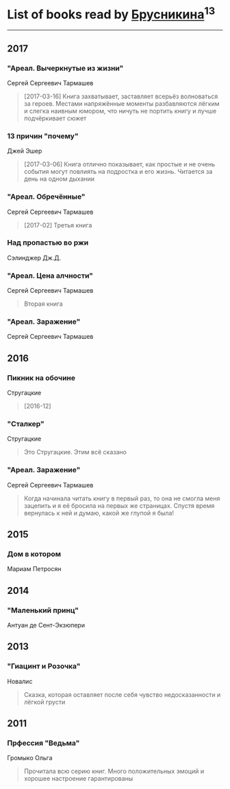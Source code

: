 # List of books read by [Брусникина](http://vk.com/id374307269)<sup>13</sup>
---

## 2017

### "Ареал. Вычеркнутые из жизни"
Сергей Сергеевич Тармашев
> [2017-03-16] Книга захватывает, заставляет всерьёз волноваться за героев. Местами напряжённые моменты разбавляются лёгким и слегка наивным юмором, что ничуть не портить книгу и лучше подчёркивает сюжет


### 13 причин "почему"
Джей Эшер
> [2017-03-06] Книга отлично показывает, как простые и не очень события могут повлиять на подростка и его жизнь. Читается за день на одном дыхании


### "Ареал. Обречённые"
Сергей Сергеевич Тармашев
> [2017-02] Третья книга


### Над пропастью во ржи
Сэлинджер Дж.Д.


### "Ареал. Цена алчности"
Сергей Сергеевич Тармашев
> Вторая книга


### "Ареал. Заражение"
Сергей Сергеевич Тармашев



## 2016

### Пикник на обочине
Стругацкие
> [2016-12] 


### "Сталкер"
Стругацкие
> Это Стругацкие. Этим всё сказано


### "Ареал. Заражение"
Сергей Сергеевич Тармашев
> Когда начинала читать книгу в первый раз, то она не смогла меня зацепить и я её бросила на первых же страницах. Спустя время вернулась к ней и думаю, какой же глупой я была!



## 2015

### Дом в котором
Мариам Петросян



## 2014

### "Маленький принц"
Антуан де Сент-Экзюпери



## 2013

### "Гиацинт и Розочка"
Новалис
> Сказка, которая оставляет после себя чувство недосказанности и лёгкой грусти



## 2011

### Прфессия "Ведьма"
Громыко Ольга
> Прочитала всю серию книг. Много положительных эмоций и хорошее настроение гарантированы



